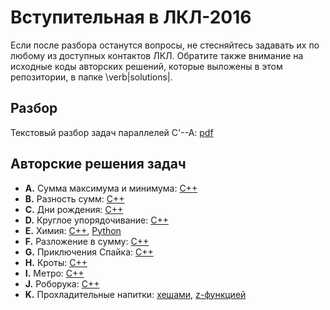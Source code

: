 # Вступительная в ЛКЛ-2016
Если после разбора останутся вопросы, не стесняйтесь задавать их по любому из доступных контактов ЛКЛ. Обратите также внимание на исходные коды авторских решений,
которые выложены в этом репозитории, в папке \verb|solutions|.

## Разбор 
Текстовый разбор задач параллелей C'--A: [pdf](editorial/editorial.pdf)

## Авторские решения задач

 * **A.** Сумма максимума и минимума: [C++](solutions/a_sum_it.cpp)
 * **B.** Разность сумм: [C++](solutions/b_sumdiff_dp.cpp)
 * **C.** Дни рождения: [C++](solutions/c_birthdays_ks.cpp)
 * **D.** Круглое упорядочивание: [C++](solutions/d_round_it.cpp)
 * **E.** Химия: [C++](solutions/e_chemistry_ks.cpp), [Python](solutions/e_chemistry_ks.py)
 * **F.** Разложение в сумму: [C++](solutions/f_partition_it.cpp)
 * **G.** Приключения Спайка: [C++](solutions/g_spike_ac.cpp)
 * **H.** Кроты: [C++](solutions/h_moles_ac.cpp)
 * **I.** Метро: [C++](solutions/i_subway_ks.cpp)
 * **J.** Роборука: [C++](solutions/j_robohand_ks.cpp)
 * **K.** Прохладительные напитки: [хешами](solutions/k_drinks_hash_ks.cpp), [z-функцией](solutions/k_drinks_z_ks.cpp)
